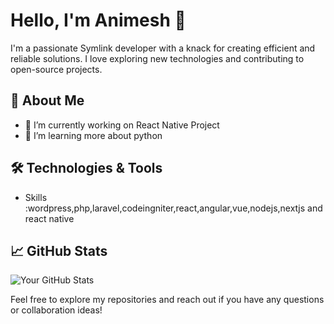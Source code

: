 # Hello, I'm Animesh 👋

I'm a passionate Symlink developer with a knack for creating efficient and reliable solutions. I love exploring new technologies and contributing to open-source projects.

## 🚀 About Me
- 🔭 I’m currently working on React Native Project
- 🌱 I’m learning more about python

## 🛠️ Technologies & Tools
- Skills :wordpress,php,laravel,codeingniter,react,angular,vue,nodejs,nextjs and react native
  
## 📈 GitHub Stats
![Your GitHub Stats](https://github-readme-stats.vercel.app/api?username=yourusername&show_icons=true&theme=radical)


Feel free to explore my repositories and reach out if you have any questions or collaboration ideas!

